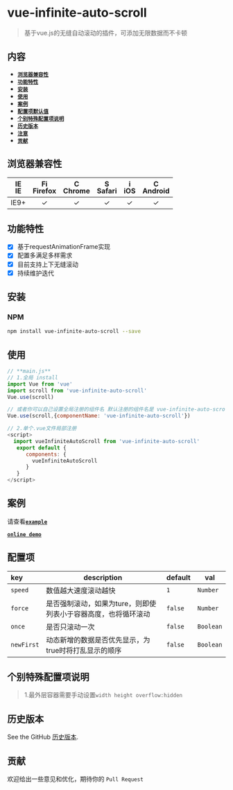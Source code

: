 # vue-infinite-auto-scroll
> 基于vue.js的无缝自动滚动的插件，可添加无限数据而不卡顿

## 内容

- [**`浏览器兼容性`**](#浏览器兼容性)
- [**`功能特性`**](#功能特性)
- [**`安装`**](#安装)
- [**`使用`**](#使用)
- [**`案例`**](#使用)
- [**`配置项默认值`**](#配置项默认值)   
- [**`个别特殊配置项说明`**](#个别特殊配置项说明)
- [**`历史版本`**](#历史版本)
- [**`注意`**](#注意)
- [**`贡献`**](#贡献)

## 浏览器兼容性
| [<img src="https://raw.githubusercontent.com/godban/browsers-support-badges/master/src/images/edge.png" alt="IE" width="16px" height="16px" />](http://godban.github.io/browsers-support-badges/)</br>IE | [<img src="https://raw.githubusercontent.com/godban/browsers-support-badges/master/src/images/firefox.png" alt="Firefox" width="16px" height="16px" />](http://godban.github.io/browsers-support-badges/)</br>Firefox | [<img src="https://raw.githubusercontent.com/godban/browsers-support-badges/master/src/images/chrome.png" alt="Chrome" width="16px" height="16px" />](http://godban.github.io/browsers-support-badges/)</br>Chrome | [<img src="https://raw.githubusercontent.com/godban/browsers-support-badges/master/src/images/safari.png" alt="Safari" width="16px" height="16px" />](http://godban.github.io/browsers-support-badges/)</br>Safari | [<img src="https://raw.githubusercontent.com/godban/browsers-support-badges/master/src/images/safari-ios.png" alt="iOS Safari" width="16px" height="16px" />](http://godban.github.io/browsers-support-badges/)</br>iOS | [<img src="https://raw.githubusercontent.com/godban/browsers-support-badges/master/src/images/chrome-android.png" alt="Chrome for Android" width="16px" height="16px" />](http://godban.github.io/browsers-support-badges/)</br>Android |
|:---------:|:---------:|:---------:|:---------:|:---------:|:---------:|
| IE9+ | &check;| &check; | &check; | &check; | &check; | &check;

## 功能特性
* [x] 基于requestAnimationFrame实现
* [x] 配置多满足多样需求
* [x] 目前支持上下无缝滚动
* [x] 持续维护迭代

## 安装

### NPM

```bash
npm install vue-infinite-auto-scroll --save
```

## 使用

```js
// **main.js**
// 1.全局 install
import Vue from 'vue'
import scroll from 'vue-infinite-auto-scroll'
Vue.use(scroll)

// 或者你可以自己设置全局注册的组件名 默认注册的组件名是 vue-infinite-auto-scroll
Vue.use(scroll,{componentName: 'vue-infinite-auto-scroll'})

// 2.单个.vue文件局部注册
<script>
  import vueInfiniteAutoScroll from 'vue-infinite-auto-scroll'
   export default {
      components: {
        vueInfiniteAutoScroll
      }
   }
</script>
```

## 案例

请查看[**`example`**](https://github.com/wanls4583/vue-infinite-auto-scroll/tree/master/example-src)

[**`online demo`**](https://blog.lisong.hn.cn/code/example/vue-infinite-auto-scroll/index.html#/index)

## 配置项

|key|description|default|val|
|:---|---|---|---|
|`speed`|数值越大速度滚动越快|`1`|`Number`|
|`force`|是否强制滚动，如果为ture，则即使列表小于容器高度，也将循环滚动|`false`|`Number`|
|`once`|是否只滚动一次|`false`|`Boolean`|
|`newFirst`|动态新增的数据是否优先显示，为true时将打乱显示的顺序|`false`|`Boolean`|


## 个别特殊配置项说明

> 1.最外层容器需要手动设置`width height overflow:hidden`


## 历史版本

See the GitHub [历史版本](https://github.com/wanls4583/vue-infinite-auto-scroll/releases).


## 贡献

欢迎给出一些意见和优化，期待你的 `Pull Request`